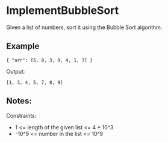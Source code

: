# ImplementBubbleSort

Given a list of numbers, sort it using the Bubble Sort algorithm.

## Example
``
{
"arr": [5, 8, 3, 9, 4, 1, 7]
}
``

Output:

``
[1, 3, 4, 5, 7, 8, 9]
``

## Notes:
Constraints:

- 1 <= length of the given list <= 4 * 10^3
- -10^9 <= number in the list <= 10^9